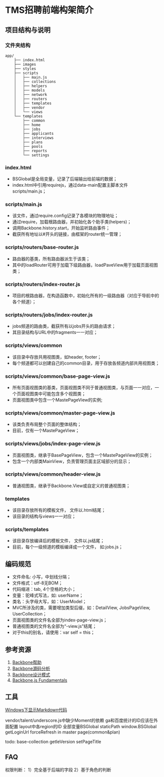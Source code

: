 # TMS招聘前端构架简介

## 项目结构与说明

### 文件夹结构
```
app/
    ├── index.html
    ├── images
    ├── styles
    ├── scripts
    │   ├── main.js
    │   ├── collections
    │   ├── helpers
    │   ├── models
    │   ├── network
    │   ├── routers
    │   ├── templates
    │   ├── vendor
    │   └── views
    └── templates
        ├── common
        ├── home
        ├── jobs
        ├── applicants
        ├── interviews
        ├── plans
        ├── pools
        ├── reports
        └── settings
```

### index.html
- BSGlobal是全局变量，记录了后端输出给前端的数据；
- index.html中引用requirejs，通过data-main配置主脚本文件scripts/main.js；

### scripts/main.js
- 该文件，通过require.config记录了各模块的物理地址；
- 通过require，加载根路由器，并初始化各个助手类(helpers)；
- 调用Backbone.history.start，开始监听路由事件；
- 截获所有地址以#开头的链接，由框架的router统一管理；

### scripts/routers/base-router.js
- 路由器的基类，所有路由器派生于该类；
- 其中的loadRouter可用于加载下级路由器，loadPaveView用于加载页面视图类；

### scripts/routers/index-router.js
- 项目的根路由器，在构造函数中，初始化所有的一级路由器（对应于导航中的各个频道）；

### scripts/routers/jobs/index-router.js
- jobs频道的路由类，截获所有以jobs开头的路由请求；
- 其目录结构与URL中的fragments一一对应；

### scripts/views/common
- 该目录中存放共用视图类，如header, footer；
- 每个频道都可以创建自己的common目录，用于存放各频道内部共用视图类；

### scripts/views/common/base-page-view.js
- 所有页面视图类的基类，页面视图类不同于普通视图类，与页面一一对应，一个页面视图类中可能包含多个视图类；
- 页面视图类中包含一个MastePageView的实例;

### scripts/views/common/master-page-view.js
- 该类负责布局整个页面的整体结构；
- 目前，仅有一个MastePageView；

### scripts/views/jobs/index-page-view.js
- 页面视图类，继承于BasePageView，包含一个MastePageView的实例；
- 包含一个内部类MainView，负责管理页面主区域部分的显示；

### scripts/views/common/header-view.js
- 普通视图类，继承于Backbone.View或自定义的普通视图类；

### templates
- 该目录存放所有的模板文件， 文件以.html结尾；
- 该目录的结构与views一一对应；

### scripts/templates
- 该目录存放编译后的模板文件， 文件以.js结尾；
- 目前，每个一级频道的模板编译成一个文件， 如:jobs.js；


## 编码规范
- 文件命名: 小写，中划线分隔；
- 文件格式：utf-8无BOM；
- 代码缩进：tab, 4个空格的大小；
- 变量：驼峰式写法，如: userName；
- 类名：头字母大写，如：UserModel；
- MVC所涉及的类，需要增加类型后缀，如：DetailView, JobsPageView, UserCollection；
- 页面视图类的文件名全部为index-page-view.js；
- 普通视图类的文件名全部为“-view.js”结尾；
- 对于this的别名，请使用：var self = this；




## 参考资源
1. [Backbone帮助](http://backbonejs.org)
2. [Backbone源码分析](http://www.cnblogs.com/nuysoft/archive/2012/03/19/2404274.html)
3. [Backbone设计模式](http://ricostacruz.com/backbone-patterns/)
4. [Backbone.js Fundamentals](http://addyosmani.github.com/backbone-fundamentals/)

## 工具
[Windows下显示Markdown代码](http://markdownpad.com/)



vendor/talent/underscore.js中缺少Moment的依赖
ga和百度统计的ID应该在外面配置
layout中各region的ID
全部变量BSGlobal
    staticPath
    window.BSGlobal
getLoginUrl
forceRefresh in master page(common&plan)

todo:
    base-collection
    getIeVersion
    setPageTitle 

## FAQ
权限判断：
1）完全基于后端的字段
2）基于角色的判断